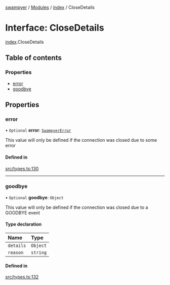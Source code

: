 [swampyer](../README.md) / [Modules](../modules.md) / [index](../modules/index.md) / CloseDetails

# Interface: CloseDetails

[index](../modules/index.md).CloseDetails

## Table of contents

### Properties

- [error](index.CloseDetails.md#error)
- [goodbye](index.CloseDetails.md#goodbye)

## Properties

### error

• `Optional` **error**: [`SwampyerError`](../classes/index.SwampyerError.md)

This value will only be defined if the connection was closed due to some error

#### Defined in

[src/types.ts:130](https://github.com/zaberSatnam/js-swampyer/blob/51c14e1/src/types.ts#L130)

___

### goodbye

• `Optional` **goodbye**: `Object`

This value will only be defined if the connection was closed due to a GOODBYE event

#### Type declaration

| Name | Type |
| :------ | :------ |
| `details` | `Object` |
| `reason` | `string` |

#### Defined in

[src/types.ts:132](https://github.com/zaberSatnam/js-swampyer/blob/51c14e1/src/types.ts#L132)
